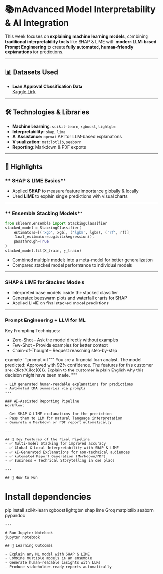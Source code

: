 # 📚mAdvanced Model Interpretability & AI Integration

This week focuses on **explaining machine learning models**, combining **traditional interpretability tools** like SHAP & LIME with **modern LLM-based Prompt Engineering** to create **fully automated, human-friendly explanations** for predictions.

---

## 📊 Datasets Used
- **Loan Approval Classification Data**  
  [Kaggle Link](https://www.kaggle.com/datasets/taweilo/loan-approval-classification-data)

---

## 🛠 Technologies & Libraries
- **Machine Learning:** `scikit-learn`, `xgboost`, `lightgbm`
- **Interpretability:** `shap`, `lime`
- **AI Assistance:** `openai` API for LLM-based explanations
- **Visualization:** `matplotlib`, `seaborn`
- **Reporting:** Markdown & PDF exports

---

## 🧪 Highlights

### ** SHAP & LIME Basics**
- Applied **SHAP** to measure feature importance globally & locally
- Used **LIME** to explain single predictions with visual charts

---

### ** Ensemble Stacking Models**
```python
from sklearn.ensemble import StackingClassifier
stacked_model = StackingClassifier(
    estimators=[('xgb', xgb), ('lgbm', lgbm), ('rf', rf)],
    final_estimator=LogisticRegression(),
    passthrough=True
)
stacked_model.fit(X_train, y_train)
```
- Combined multiple models into a meta-model for better generalization
- Compared stacked model performance to individual models

---

### SHAP & LIME for Stacked Models
- Interpreted base models inside the stacked classifier
- Generated beeswarm plots and waterfall charts for SHAP
- Applied LIME on final stacked model predictions

---

### Prompt Engineering + LLM for ML
Key Prompting Techniques:
- Zero-Shot – Ask the model directly without examples
- Few-Shot – Provide examples for better context
- Chain-of-Thought – Request reasoning step-by-step

example ```prompt = f"""
You are a financial loan analyst.
The model predicted: Approved with 92% confidence.
The features for this customer are: {dict(X.iloc[0])}.
Explain to the customer in plain English why this decision might have been made.
"""
```
- LLM generated human-readable explanations for predictions
- Automated EDA summaries via prompts
---

### AI-Assisted Reporting Pipeline
Workflow:

- Get SHAP & LIME explanations for the prediction
- Pass them to LLM for natural language interpretation
- Generate a Markdown or PDF report automatically

---

## 🚀 Key Features of the Final Pipeline
- ✅ Multi-model Stacking for improved accuracy
- ✅ Global & Local Interpretability with SHAP & LIME
- ✅ AI-Generated Explanations for non-technical audiences
- ✅ Automated Report Generation (Markdown/PDF)
- ✅ Business + Technical Storytelling in one place

---

## 📌 How to Run
```
# Install dependencies
pip install scikit-learn xgboost lightgbm shap lime Groq matplotlib seaborn pypandoc
```
---

# Run Jupyter Notebook
jupyter notebook

## 🎯 Learning Outcomes

- Explain any ML model with SHAP & LIME
- Combine multiple models in an ensemble
- Generate human-readable insights with LLMs
- Produce stakeholder-ready reports automatically